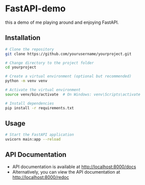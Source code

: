 # FastAPI-demo

this a demo of me playing around and enjoying FastAPI.

## Installation

```bash
# Clone the repository
git clone https://github.com/yourusername/yourproject.git

# Change directory to the project folder
cd yourproject

# Create a virtual environment (optional but recommended)
python -m venv venv

# Activate the virtual environment
source venv/bin/activate  # On Windows: venv\Scripts\activate

# Install dependencies
pip install -r requirements.txt
```

## Usage

```bash
# Start the FastAPI application
uvicorn main:app --reload
```

## API Documentation

- API documentation is available at [http://localhost:8000/docs](http://localhost:8000/docs)
- Alternatively, you can view the API documentation at [http://localhost:8000/redoc](http://localhost:8000/redoc)
